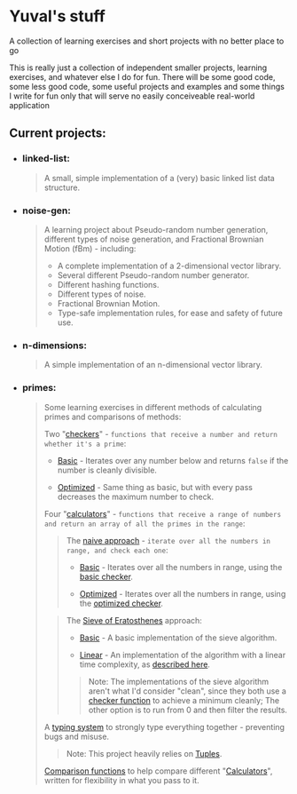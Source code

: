 # Yuval's stuff

A collection of learning exercises and short projects with no better place to go

This is really just a collection of independent smaller projects, learning exercises, and whatever else I do for fun.
There will be some good code, some less good code, some useful projects and examples and some things I write for fun only that will serve no easily conceiveable real-world application

## Current projects:

- ### linked-list:

  > A small, simple implementation of a (very) basic linked list data structure.

- ### noise-gen:

  > A learning project about Pseudo-random number generation, different types of noise generation, and Fractional Brownian Motion (fBm) - including:
  >
  > - A complete implementation of a 2-dimensional vector library.
  > - Several different Pseudo-random number generator.
  > - Different hashing functions.
  > - Different types of noise.
  > - Fractional Brownian Motion.
  > - Type-safe implementation rules, for ease and safety of future use.

- ### n-dimensions:

  > A simple implementation of an n-dimensional vector library.

- ### primes:

  > Some learning exercises in different methods of calculating primes and comparisons of methods:
  >
  > Two "[checkers](src/primes/checkers/)" - `functions that receive a number and return whether it's a prime`:
  >
  > - [Basic](src/primes/checkers/basic.ts) - Iterates over any number below and returns `false` if the number is cleanly divisible.
  >
  > - [Optimized](src/primes/checkers/optimized.ts) - Same thing as basic, but with every pass decreases the maximum number to check.
  >
  > Four "[calculators](src/primes/calculators/)" - `functions that receive a range of numbers and return an array of all the primes in the range`:
  >
  > > The [naive approach](src/primes/calculators/naive-approach/) - `iterate over all the numbers in range, and check each one`:
  > >
  > > - [Basic](src/primes/calculators/naive-approach/basic.ts) - Iterates over all the numbers in range, using the [basic checker](src/primes/checkers/basic.ts).
  > >
  > > - [Optimized](src/primes/calculators/naive-approach/optimized.ts) - Iterates over all the numbers in range, using the [optimized checker](src/primes/checkers/optimized.ts).
  >
  > > The [Sieve of Eratosthenes](https://en.wikipedia.org/wiki/Sieve_of_Eratosthenes) approach:
  > >
  > > - [Basic](src/primes/calculators/sieve/basic.ts) - A basic implementation of the sieve algorithm.
  > >
  > > - [Linear](src/primes/calculators/sieve/linear.ts) - An implementation of the algorithm with a linear time complexity, as [described here](https://cp-algorithms.com/algebra/prime-sieve-linear.html).
  > >
  > > > Note: The implementations of the sieve algorithm aren't what I'd consider "clean", since they both use a [checker function](src/primes/checkers/) to achieve a minimum cleanly; The other option is to run from 0 and then filter the results.
  >
  > A [typing system](src/primes/types.ts) to strongly type everything together - preventing bugs and misuse.
  >
  > > Note: This project heavily relies on [Tuples](https://www.w3schools.com/typescript/typescript_tuples.php).
  >
  > [Comparison functions](src/primes/utils/comparisons.ts) to help compare different "[Calculators](src/primes/calculators/)", written for flexibility in what you pass to it.

